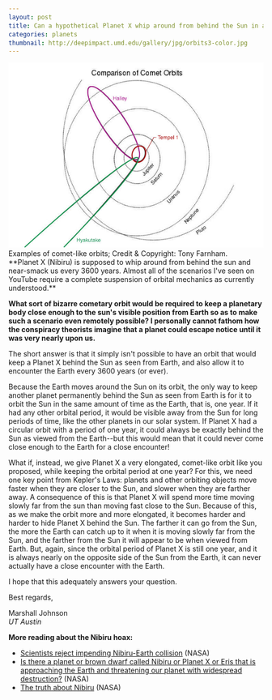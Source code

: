 ```yaml
---
layout: post
title: Can a hypothetical Planet X whip around from behind the Sun in a 3600-years orbit?
categories: planets
thumbnail: http://deepimpact.umd.edu/gallery/jpg/orbits3-color.jpg
---
```

<div class="image">
<a href="http://deepimpact.umd.edu/gallery/orbits3.html" title="The Big Dipper Cluster"><img src="/img/orbits3-color.jpg" alt="Cometary orbits"></a>
<div class="caption">Examples of comet-like orbits; Credit & Copyright: Tony Farnham.</div>
</div>
**Planet X (Nibiru) is supposed to whip around from behind the sun and near-smack us every 3600 years. Almost all of the scenarios I've seen on YouTube require a complete suspension of orbital mechanics as currently understood.**

**What sort of bizarre cometary orbit would be required to keep a planetary body close enough to the sun's visible position from Earth so as to make such a scenario even remotely possible? I personally cannot fathom how the conspiracy theorists imagine that a planet could escape notice until it was very nearly upon us.**

The short answer is that it simply isn't possible to have an orbit that would keep a Planet X behind the Sun as seen from Earth, and also allow it to encounter the Earth every 3600 years (or ever).

Because the Earth moves around the Sun on its orbit, the only way to keep another planet permanently behind the Sun as seen from Earth is for it to orbit the Sun in the same amount of time as the Earth, that is, one year. If it had any other orbital period, it would be visible away from the Sun for long periods of time, like the other planets in our solar system. If Planet X had a circular orbit with a period of one year, it could always be exactly behind the Sun as viewed from the Earth--but this would mean that it could never come close enough to the Earth for a close encounter! 

What if, instead, we give Planet X a very elongated, comet-like orbit like you proposed, while keeping the orbital period at one year? For this, we need one key point from Kepler's Laws: planets and other orbiting objects move faster when they are closer to the Sun, and slower when they are farther away. A consequence of this is that Planet X will spend more time moving slowly far from the sun than moving fast close to the Sun. Because of this, as we make the orbit more and more elongated, it becomes harder and harder to hide Planet X behind the Sun. The farther it can go from the Sun, the more the Earth can catch up to it when it is moving slowly far from the Sun, and the farther from the Sun it will appear to be when viewed from Earth. But, again, since the orbital period of Planet X is still one year, and it is always nearly on the opposite side of the Sun from the Earth, it can never actually have a close encounter with the Earth.

I hope that this adequately answers your question.

Best regards,

Marshall Johnson<br>
*UT Austin*

**More reading about the Nibiru hoax:**

- [Scientists reject impending Nibiru-Earth collision](http://sservi.nasa.gov/articles/scientists-reject-impending-nibiru-earth-collision/) (NASA)
- [Is there a planet or brown dwarf called Nibiru or Planet X or Eris that is approaching the Earth and threatening our planet with widespread destruction?](http://www.nasa.gov/topics/earth/features/2012.html) (NASA)
- [The truth about Nibiru](http://sservi.nasa.gov/articles/truth-about-nibiru/) (NASA)
